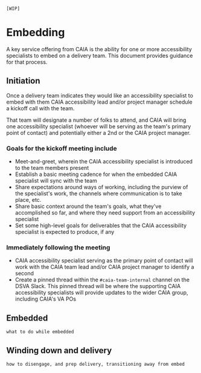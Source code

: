 `[WIP]`

# Embedding

A key service offering from CAIA is the ability for one or more accessibility specialists to embed on a delivery team. This document provides guidance for that process.

## Initiation

Once a delivery team indicates they would like an accessibility specialist to embed with them CAIA accessibility lead and/or project manager schedule a kickoff call with the team. 

That team will designate a number of folks to attend, and CAIA will bring one accessibility specialist (whoever will be serving as the team's primary point of contact) and potentially either a 2nd or the CAIA project manager. 

### Goals for the kickoff meeting include

- Meet-and-greet, wherein the CAIA accessibility specialist is introduced to the team members present
- Establish a basic meeting cadence for when the embedded CAIA specialist will sync with the team
- Share expectations around ways of working, including the purview of the specialist's work, the channels where communication is to take place, etc.
- Share basic context around the team's goals, what they've accomplished so far, and where they need support from an accessibility specialist
- Set some high-level goals for deliverables that the CAIA accessibility specialist is expected to produce, if any

### Immediately following the meeting

- CAIA accessibility specialist serving as the primary point of contact will work with the CAIA team lead and/or CAIA project manager to identify a second
- Create a pinned thread within the `#caia-team-internal` channel on the DSVA Slack. This pinned thread will be where the supporting CAIA accessibility specialists will provide updates to the wider CAIA group, including CAIA's VA POs

## Embedded

`what to do while embedded`

## Winding down and delivery

`how to disengage, and prep delivery, transitioning away from embed`

